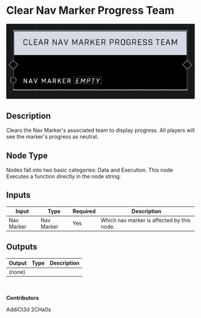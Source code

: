 # Clear Nav Marker Progress Team
![](../../../.gitbook/assets/clear-nav-marker-progress-team.JPG)
## Description
Clears the Nav Marker's associated team to display progress. All players will see the marker's progress as neutral.

## Node Type
Nodes fall into two basic categories: Data and Execution. This node Executes a function directly in the node string.

## Inputs
| Input | Type | Required | Description |
|------------------|------------------|----------|--------------------------------------------------------------|
| Nav Marker | Nav Marker | Yes | Which nav marker is affected by this node. |

## Outputs
| Output | Type | Description |
|------------------|------------------|--------------------------------------------------------------|
| (none) | | |

\
\
**Contributors**

AddiCt3d 2CHa0s